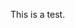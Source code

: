 <html>
  <head>
    <title> Hello World! </title>
  </head>
  <body>
    <p>This is a test.</p>
  </body>
</html>
  

